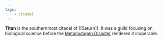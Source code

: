 ```yaml
---
tags:
	- citadel
---
```

**Titan** is the southernmost citadel of [[Saturn]]. It was a guild focusing on biological science before the [Metamutagen Disaster](Metamutagen.md#Disaster) rendered it inoperable.